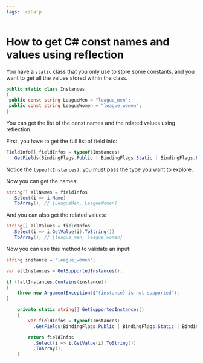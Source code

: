 ```yaml
---
tags:  csharp
---
```


# How to get C# const names and values using reflection

You have a `static` class that you only use to store some constants, and you want to get all the values stored within the class.

```cs
public static class Instances
{
 public const string LeagueMen = "league_men";
 public const string LeagueWomen = "league_women";
}
```

You can get the list of the const names and the related values using reflection.

First, you have to get the full list of field info:

```cs
FieldInfo[] fieldInfos = typeof(Instances)
  .GetFields(BindingFlags.Public | BindingFlags.Static | BindingFlags.FlattenHierarchy);
```

Notice the `typeof(Instances)`: you must pass the type you want to explore.

Now you can get the names:

```cs
string[] allNames = fieldInfos
  .Select(i => i.Name)
  .ToArray(); // [LeagueMen, LeagueWomen]
```

And you can also get the related values:

```cs
string[] allValues = fieldInfos
  .Select(i => i.GetValue(i).ToString())
  .ToArray(); // [league_men, league_women]
```

Now you can use this method to validate an input:

```cs
string instance = "league_women";

var allInstances = GetSupportedInstances();

if (!allInstances.Contains(instance))
{
    throw new ArgumentException($"{instance} is not supported");
}

    private static string[] GetSupportedInstances()
    {
        var fieldInfos = typeof(Instances)
          .GetFields(BindingFlags.Public | BindingFlags.Static | BindingFlags.FlattenHierarchy);

        return fieldInfos
          .Select(i => i.GetValue(i).ToString())
          .ToArray();
    }

```

